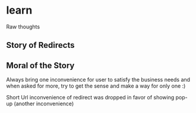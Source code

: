 learn
=====

Raw thoughts

Story of Redirects
------------------

Moral of the Story
------------------

Always bring one inconvenience for user to satisfy the business needs
and when asked for more, try to get the sense and make a way for only
one :)

Short Url inconvenience of redirect was dropped in favor of showing pop-up
(another inconvenience)
